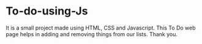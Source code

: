# To-do-using-Js
It is a small project made using HTML, CSS and Javascript. This To Do web page helps in adding and removing things from our lists. Thank you.
